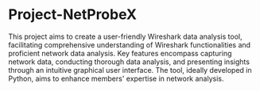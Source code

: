 # Project-NetProbeX

This project aims to create a user-friendly Wireshark data analysis tool, facilitating comprehensive understanding of Wireshark functionalities and proficient network data analysis. Key features encompass capturing network data, conducting thorough data analysis, and presenting insights through an intuitive graphical user interface. The tool, ideally developed in Python, aims to enhance members' expertise in network analysis.
